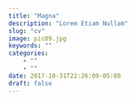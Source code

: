 ```yaml
---
title: "Magna"
description: "Lorem Etiam Nullam"
slug: "cv"
image: pic09.jpg
keywords: ""
categories: 
    - ""
    - ""
date: 2017-10-31T22:26:09-05:00
draft: false
---
```

